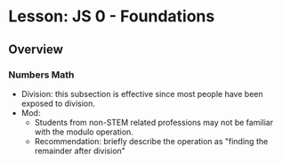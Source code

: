 # Lesson: JS 0 - Foundations

## Overview

### Numbers Math

- Division: this subsection is effective since most people have been exposed to division.
- Mod:
  - Students from non-STEM related professions may not be familiar with the modulo operation.
  - Recommendation: briefly describe the operation as "finding the remainder after division"
